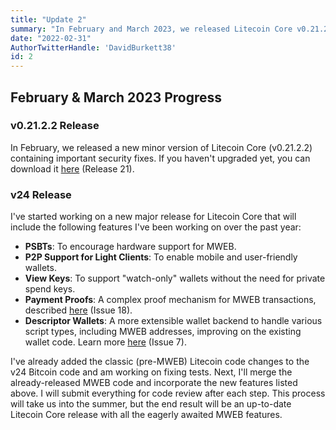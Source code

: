 ```yaml
---
title: "Update 2"
summary: "In February and March 2023, we released Litecoin Core v0.21.2.2 with essential security fixes. Additionally, work began on Litecoin Core v24, which will introduce significant features such as PSBTs, P2P support for light clients, view keys, payment proofs, and descriptor wallets, all aimed at enhancing functionality and security. The process is ongoing, with each step undergoing code review, and it's expected to continue into the summer. The new release will align Litecoin with Bitcoin Core and deliver long-awaited MWEB features."
date: "2022-02-31"
AuthorTwitterHandle: 'DavidBurkett38'
id: 2
---
```


## February & March 2023 Progress

### v0.21.2.2 Release

In February, we released a new minor version of Litecoin Core (v0.21.2.2) containing important security fixes. If you haven't upgraded yet, you can download it [here](https://example.com) (Release 21).

### v24 Release

I've started working on a new major release for Litecoin Core that will include the following features I've been working on over the past year:

- **PSBTs**: To encourage hardware support for MWEB.
- **P2P Support for Light Clients**: To enable mobile and user-friendly wallets.
- **View Keys**: To support "watch-only" wallets without the need for private spend keys.
- **Payment Proofs**: A complex proof mechanism for MWEB transactions, described [here](https://example.com) (Issue 18).
- **Descriptor Wallets**: A more extensible wallet backend to handle various script types, including MWEB addresses, improving on the existing wallet code. Learn more [here](https://example.com) (Issue 7).

I've already added the classic (pre-MWEB) Litecoin code changes to the v24 Bitcoin code and am working on fixing tests. Next, I'll merge the already-released MWEB code and incorporate the new features listed above. I will submit everything for code review after each step. This process will take us into the summer, but the end result will be an up-to-date Litecoin Core release with all the eagerly awaited MWEB features.
